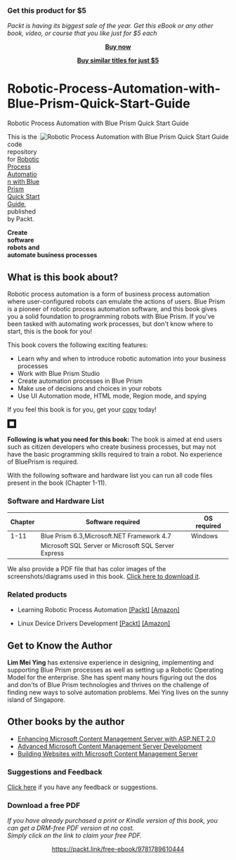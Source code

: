 
### Get this product for $5

<i>Packt is having its biggest sale of the year. Get this eBook or any other book, video, or course that you like just for $5 each</i>


<b><p align='center'>[Buy now](https://packt.link/9781789610444)</p></b>


<b><p align='center'>[Buy similar titles for just $5](https://subscription.packtpub.com/search)</p></b>


# Robotic-Process-Automation-with-Blue-Prism-Quick-Start-Guide
Robotic Process Automation with Blue Prism Quick Start Guide

<a href="https://www.packtpub.com/business/robotic-process-automation-blue-prism-quick-start-guide?utm_source=github&utm_medium=repository&utm_campaign=9781789610444"><img src="https://www.packtpub.com/sites/default/files/B12043.png" alt="Robotic Process Automation with Blue Prism Quick Start Guide" height="256px" align="right"></a>

This is the code repository for [Robotic Process Automation with Blue Prism Quick Start Guide](https://www.packtpub.com/business/robotic-process-automation-blue-prism-quick-start-guide?utm_source=github&utm_medium=repository&utm_campaign=9781789610444), published by Packt.

**Create software robots and automate business processes**

## What is this book about?
Robotic process automation is a form of business process automation where user-configured robots can emulate the actions of users. Blue Prism is a pioneer of robotic process automation software, and this book gives you a solid foundation to programming robots with Blue Prism. If you've been tasked with automating work processes, but don't know where to start, this is the book for you!

This book covers the following exciting features:
* Learn why and when to introduce robotic automation into your business processes
* Work with Blue Prism Studio
* Create automation processes in Blue Prism
* Make use of decisions and choices in your robots
* Use UI Automation mode, HTML mode, Region mode, and spying

If you feel this book is for you, get your [copy](https://www.amazon.com/dp/1789610443) today!

<a href="https://www.packtpub.com/?utm_source=github&utm_medium=banner&utm_campaign=GitHubBanner"><img src="https://raw.githubusercontent.com/PacktPublishing/GitHub/master/GitHub.png" 
alt="https://www.packtpub.com/" border="5" /></a>



**Following is what you need for this book:**
The book is aimed at end users such as citizen developers who create business processes, but may not have the basic programming skills required to train a robot.	No experience of BluePrism is required.

With the following software and hardware list you can run all code files present in the book (Chapter 1-11).

### Software and Hardware List

| Chapter  | Software required                                    | OS required   |
| -------- | -----------------------------------------------------| --------------|
| 1-11     | Blue Prism 6.3,Microsoft.NET Framework 4.7           |   Windows     |
|          | Microsoft SQL Server or Microsoft SQL Server Express |               |



We also provide a PDF file that has color images of the screenshots/diagrams used in this book. [Click here to download it](https://www.packtpub.com/sites/default/files/downloads/9781789610444_ColorImages.pdf).


### Related products
* Learning Robotic Process Automation [[Packt]](https://www.packtpub.com/business/learning-robotic-process-automation) [[Amazon]](https://www.amazon.com/dp/B07BTCKFDS)

* Linux Device Drivers Development [[Packt]](https://www.packtpub.com/networking-and-servers/linux-device-drivers-development?utm_source=github&utm_medium=repository&utm_campaign=9781785280009) [[Amazon]](https://www.amazon.com/dp/1788293770)

## Get to Know the Author
**Lim Mei Ying**
has extensive experience in designing, implementing and supporting Blue Prism processes as well as setting up a Robotic Operating Model for the enterprise. She has spent many hours figuring out the dos and don'ts of Blue Prism technologies and thrives on the challenge of finding new ways to solve automation problems. Mei Ying lives on the sunny island of Singapore.



## Other books by the author
* [Enhancing Microsoft Content Management Server with ASP.NET 2.0](https://www.packtpub.com/web-development/enhancing-microsoft-content-management-server-aspnet-20?utm_source=github&utm_medium=repository&utm_campaign=9781904811527)
* [Advanced Microsoft Content Management Server Development](https://www.packtpub.com/web-development/advanced-microsoft-content-management-server-development?utm_source=github&utm_medium=repository&utm_campaign=9781904811534)
* [Building Websites with Microsoft Content Management Server](https://www.packtpub.com/networking-and-servers/building-websites-microsoft-content-management-server?utm_source=github&utm_medium=repository&utm_campaign=9781904811169)

### Suggestions and Feedback
[Click here](https://docs.google.com/forms/d/e/1FAIpQLSdy7dATC6QmEL81FIUuymZ0Wy9vH1jHkvpY57OiMeKGqib_Ow/viewform) if you have any feedback or suggestions.
### Download a free PDF

 <i>If you have already purchased a print or Kindle version of this book, you can get a DRM-free PDF version at no cost.<br>Simply click on the link to claim your free PDF.</i>
<p align="center"> <a href="https://packt.link/free-ebook/9781789610444">https://packt.link/free-ebook/9781789610444 </a> </p>